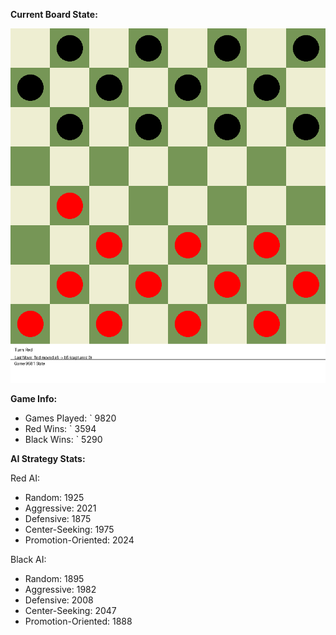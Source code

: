 
**Current Board State:**  
<!-- START_GIF -->
![Checkers Game](./checkers_game.gif)
<!-- END_GIF -->

**Game Info:**  
- Games Played: `<!-- GAMES_PLAYED --> 9820
- Red Wins: `<!-- RED_WINS --> 3594
- Black Wins: `<!-- BLACK_WINS --> 5290

<!-- AI_STATS -->
**AI Strategy Stats:**

Red AI:
- Random: 1925
- Aggressive: 2021
- Defensive: 1875
- Center-Seeking: 1975
- Promotion-Oriented: 2024

Black AI:
- Random: 1895
- Aggressive: 1982
- Defensive: 2008
- Center-Seeking: 2047
- Promotion-Oriented: 1888
